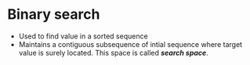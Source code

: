 # Binary search
* Used to find value in a sorted sequence
* Maintains a contiguous subsequence of intial sequence where target value is surely located. This space is called __*search space*__.
